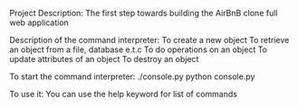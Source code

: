 Project Description:
	The first step towards building the AirBnB clone full web application

Description of the command interpreter:
	To create a new object
	To retrieve an object from a file, database e.t.c
	To do operations on an object
	To update attributes of an object
	To destroy an object

To start the command interpreter:
	./console.py
	python console.py

To use it:
	You can use the help keyword for list of commands
